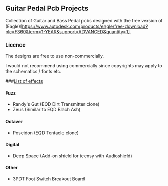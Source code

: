 ## Guitar Pedal Pcb Projects

Collection of Guitar and Bass Pedal pcbs 
designed with the free version of (Eagle)[https://www.autodesk.com/products/eagle/free-download?plc=F360&term=1-YEAR&support=ADVANCED&quantity=1].


### Licence

The designs are free to use non-commercially.

I would not recommend using commercially since 
copyrights may apply to the schematics / fonts etc.


###<ins>List of effects</ins>

#### Fuzz 
- Randy's Gut (EQD Dirt Transmitter clone)
- Zeus (Similar to EQD Blach Ash)

#### Octaver
- Poseidon (EQD Tentacle clone)

#### Digital
- Deep Space (Add-on shield for teensy with Audioshield)

#### Other
- 3PDT Foot Switch Breakout Board
